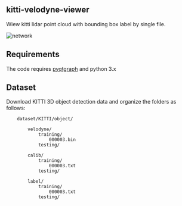 ## kitti-velodyne-viewer

Wiew kitti lidar point cloud with bounding box label by single file.

![network](https://github.com/godspeed1989/kitti-velodyne-viewer/blob/master/doc/teaser.png)

## Requirements

The code requires [pyqtgraph](https://github.com/pyqtgraph/pyqtgraph) and python 3.x

## Dataset

Download KITTI 3D object detection data and organize the folders as follows:

        dataset/KITTI/object/

            velodyne/
                training/
                    000003.bin
                testing/

            calib/
                training/
                    000003.txt
                testing/

            label/
                training/
                    000003.txt
                testing/
